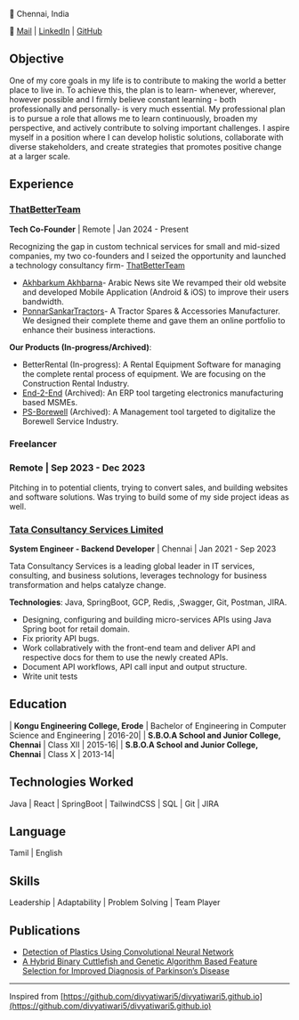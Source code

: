 📍 Chennai, India

📧 [Mail](mailto:acamarnath4@gmail.com) | [LinkedIn](https://www.linkedin.com/in/amarnathac) | [GitHub](https://github.com/AmarnathAyyananChakkaravarthy)


## Objective
  One of my core goals in my life is to contribute to making the world a better place to live in. To achieve this, the plan is to learn- whenever, wherever, however possible and I firmly believe constant learning - both professionally and personally- is very much essential. My professional plan is to pursue a role that allows me to learn continuously, broaden my perspective, and actively contribute to solving important challenges. I aspire myself in a position where I can develop holistic solutions, collaborate with diverse stakeholders, and create strategies that promotes positive change at a larger scale.

## Experience

### [ThatBetterTeam](https://thatbetterteam.com/)
**Tech Co-Founder** | Remote | Jan 2024 - Present

Recognizing the gap in custom technical services for small and mid-sized companies, my two co-founders and I seized the opportunity and launched a technology consultancy firm- [ThatBetterTeam](https://thatbetterteam.com/)
- [Akhbarkum Akhbarna](https://akhbarkum-akhbarna.com/)- Arabic News site
    We revamped their old website and developed Mobile Application (Android & iOS) to improve their users bandwidth.
- [PonnarSankarTractors](https://ponnarsankartractors.com/)- A Tractor Spares & Accessories Manufacturer.
    We designed their complete theme and gave them an online portfolio to enhance their business interactions.

**Our Products (In-progress/Archived)**:
- BetterRental (In-progress): A Rental Equipment Software for managing the complete rental process of equipment. We are focusing on the Construction Rental Industry. 
- [End-2-End](https://erp-web-app-v1.web.app/) (Archived): An ERP tool targeting electronics manufacturing based MSMEs.
- [PS-Borewell](https://ps-borewell-frontend.web.app/) (Archived): A Management tool targeted to digitalize the Borewell Service Industry.

### Freelancer 

### Remote | Sep 2023 - Dec 2023

Pitching in to potential clients, trying to convert sales, and building websites and software solutions. Was trying to build some of my side project ideas as well.

### [Tata Consultancy Services Limited](https://www.tcs.com/)
**System Engineer - Backend Developer** | Chennai | Jan 2021 - Sep 2023

Tata Consultancy Services is a leading global leader in IT services, consulting, and business solutions, leverages technology for business transformation and helps catalyze change.

**Technologies**: Java, SpringBoot, GCP, Redis, ,Swagger, Git, Postman, JIRA.

- Designing, configuring and building micro-services APIs using Java Spring boot for retail domain.
- Fix priority API bugs.
- Work collabratively with the front-end team and deliver API and respective docs for them to use the newly created APIs.
- Document API workflows, API call input and output structure.
- Write unit tests

## Education

| **Kongu Engineering College, Erode** | Bachelor of Engineering in Computer Science and Engineering | 2016-20|
| **S.B.O.A School and Junior College, Chennai** | Class XII  | 2015-16|
| **S.B.O.A School and Junior College, Chennai** | Class X  | 2013-14|

## Technologies Worked
  Java | React | SpringBoot | TailwindCSS | SQL | Git | JIRA

## Language
  Tamil | English

## Skills
  Leadership | Adaptability | Problem Solving | Team Player

## Publications
  - [Detection of Plastics Using Convolutional Neural Network](https://bbrc.in/bbrc/wp-content/uploads/2020/06/Speical-Issue-Volume-13-4-2020.pdf#page=231)
  - [A Hybrid Binary Cuttlefish and Genetic Algorithm Based Feature Selection for Improved Diagnosis of Parkinson’s Disease](http://www.testmagzine.biz/index.php/testmagzine/article/view/9973)


---
Inspired from [https://github.com/divyatiwari5/divyatiwari5.github.io](https://github.com/divyatiwari5/divyatiwari5.github.io)
